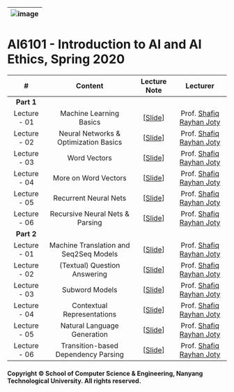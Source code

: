 |![image](https://github.com/ldkong1205/NTU-Graduate-Courses/blob/master/Courses/AI6101/logo.png)|
|---|
# AI6101 - Introduction to AI and AI Ethics, Spring 2020

|#|Content|Lecture Note|Lecturer|
|:---:|:---:|:---:|:---:|
|**Part 1**|
|Lecture - 01|Machine Learning Basics|[[Slide](https://github.com/ldkong1205/NTU-Graduate-Courses/blob/master/Courses/AI6127/Lecture%20Notes/Lecture-2.pdf)]|Prof. [Shafiq Rayhan Joty](https://raihanjoty.github.io/)|
|Lecture - 02|Neural Networks & Optimization Basics|[[Slide](https://github.com/ldkong1205/NTU-Graduate-Courses/blob/master/Courses/AI6127/Lecture%20Notes/Lecture-3.pdf)]|Prof. [Shafiq Rayhan Joty](https://raihanjoty.github.io/)|
|Lecture - 03|Word Vectors|[[Slide](https://github.com/ldkong1205/NTU-Graduate-Courses/blob/master/Courses/AI6127/Lecture%20Notes/Lecture-4.pdf)]|Prof. [Shafiq Rayhan Joty](https://raihanjoty.github.io/)|
|Lecture - 04|More on Word Vectors|[[Slide](https://github.com/ldkong1205/NTU-Graduate-Courses/blob/master/Courses/AI6127/Lecture%20Notes/Lecture-5.pdf)]|Prof. [Shafiq Rayhan Joty](https://raihanjoty.github.io/)|
|Lecture - 05|Recurrent Neural Nets|[[Slide](https://github.com/ldkong1205/NTU-Graduate-Courses/blob/master/Courses/AI6127/Lecture%20Notes/Lecture-6.pdf)]|Prof. [Shafiq Rayhan Joty](https://raihanjoty.github.io/)|
|Lecture - 06|Recursive Neural Nets & Parsing|[[Slide](https://github.com/ldkong1205/NTU-Graduate-Courses/blob/master/Courses/AI6127/Lecture%20Notes/Lecture-7.pdf)]|Prof. [Shafiq Rayhan Joty](https://raihanjoty.github.io/)|
|**Part 2**|
|Lecture - 01|Machine Translation and Seq2Seq Models|[[Slide](https://github.com/ldkong1205/NTU-Graduate-Courses/blob/master/Courses/AI6127/Lecture%20Notes/AI6127-week08-lecture-MT-v1.pdf)]|Prof. [Shafiq Rayhan Joty](https://raihanjoty.github.io/)|
|Lecture - 02|(Textual) Question Answering|[[Slide](https://github.com/ldkong1205/NTU-Graduate-Courses/blob/master/Courses/AI6127/Lecture%20Notes/AI6127-week09-lecture-QA-v1.pdf)]|Prof. [Shafiq Rayhan Joty](https://raihanjoty.github.io/)|
|Lecture - 03|Subword Models|[[Slide](https://github.com/ldkong1205/NTU-Graduate-Courses/blob/master/Courses/AI6127/Lecture%20Notes/AI6127-week10-lecture-subword-v1.pdf)]|Prof. [Shafiq Rayhan Joty](https://raihanjoty.github.io/)|
|Lecture - 04|Contextual Representations|[[Slide](https://github.com/ldkong1205/NTU-Graduate-Courses/blob/master/Courses/AI6127/Lecture%20Notes/AI6127-week11-lecture-contextual-representation-v1.pdf)]|Prof. [Shafiq Rayhan Joty](https://raihanjoty.github.io/)|
|Lecture - 05|Natural Language Generation|[[Slide](https://github.com/ldkong1205/NTU-Graduate-Courses/blob/master/Courses/AI6127/Lecture%20Notes/AI6127-week12-language-generation-v1.pdf)]|Prof. [Shafiq Rayhan Joty](https://raihanjoty.github.io/)|
|Lecture - 06|Transition-based Dependency Parsing|[[Slide](https://github.com/ldkong1205/NTU-Graduate-Courses/blob/master/Courses/AI6127/Lecture%20Notes/AI6127-week13-lecture-dep-parsing-v1.pdf)]|Prof. [Shafiq Rayhan Joty](https://raihanjoty.github.io/)|

#### Copyright © School of Computer Science & Engineering, Nanyang Technological University. All rights reserved.
